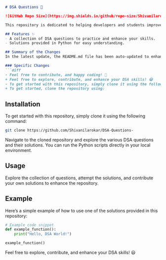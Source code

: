 ```markdown
# DSA Questions 🚀

![GitHub Repo Size](https://img.shields.io/github/repo-size/Shivanilarokar/DSA-Questions-) ![Contributors](https://img.shields.io/github/contributors/Shivanilarokar/DSA-Questions-) ![Issues](https://img.shields.io/github/issues/Shivanilarokar/DSA-Questions-)

This repository is dedicated to helping developers and students improve their skills in Data Structures and Algorithms (DSA) through a collection of curated questions and solutions.

## Features ✨
- A collection of DSA questions to practice and enhance your skills.
- Solutions provided in Python for easy understanding.

## Summary of the Changes
In the latest update, the README.md file has been auto-updated to enhance clarity and user engagement.

### Specific Changes
```diff
- Feel free to contribute, and happy coding! 🎉
+ Feel free to explore, contribute, and enhance your DSA skills! 😃
- To get started with this repository, simply clone it using the following command:
+ To get started, clone the repository using:
```

## Installation
To get started with this repository, simply clone it using the following command:
```bash
git clone https://github.com/Shivanilarokar/DSA-Questions-
```

Navigate to the cloned repository and explore the various DSA questions and their solutions. You can run the Python scripts directly in your local environment.

## Usage
Explore the collection of questions, attempt the solutions, and contribute your own solutions to enhance the repository.

## Example
Here’s a simple example of how to use one of the solutions provided in this repository:
```python
# Example code snippet
def example_function():
    print("Hello, DSA World!")

example_function()
```

Feel free to explore, contribute, and enhance your DSA skills! 😃
```